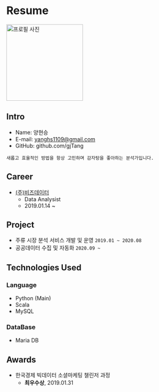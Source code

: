# Resume

<img alt="프로필 사진" src="https://raw.githubusercontent.com/gjTang/personal/master/me.jpeg" width="200">

## Intro
* Name: 양현승
* E-mail: yanghs1109@gmail.com
* GitHub: github.com/gjTang

```
새롭고 효율적인 방법을 항상 고민하며 감자탕을 좋아하는 분석가입니다.
```

## Career
* [(주)비즈데이터](http://bizdata.kr/wordpress/)
    - Data Analysist
    - 2019.01.14 ~
    
## Project
* 주류 시장 분석 서비스 개발 및 운영 `2019.01 ~ 2020.08`
* 공공데이터 수집 및 자동화 `2020.09 ~ `

## Technologies Used
### Language
* Python (Main)
* Scala
* MySQL

### DataBase
* Maria DB

## Awards
* 한국경제 빅데이터 소셜마케팅 챌린저 과정
    - **최우수상**, 2019.01.31
    
